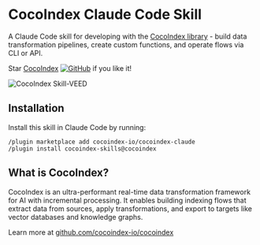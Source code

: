 # CocoIndex Claude Code Skill

A Claude Code skill for developing with the [CocoIndex library](https://github.com/cocoindex-io/cocoindex) - build data transformation pipelines, create custom functions, and operate flows via CLI or API. 

Star [CocoIndex]((https://github.com/cocoindex-io/cocoindex)) [![GitHub](https://img.shields.io/github/stars/cocoindex-io/cocoindex?color=5B5BD6)](https://github.com/cocoindex-io/cocoindex) if you like it!


![CocoIndex Skill-VEED](https://github.com/user-attachments/assets/31cdfac0-6ecc-4c36-b8c4-a1c99ceff176)

## Installation

Install this skill in Claude Code by running:

```
/plugin marketplace add cocoindex-io/cocoindex-claude
/plugin install cocoindex-skills@cocoindex
```

## What is CocoIndex?

CocoIndex is an ultra-performant real-time data transformation framework for AI with incremental processing. It enables building indexing flows that extract data from sources, apply transformations, and export to targets like vector databases and knowledge graphs.

Learn more at [github.com/cocoindex-io/cocoindex](https://github.com/cocoindex-io/cocoindex)

